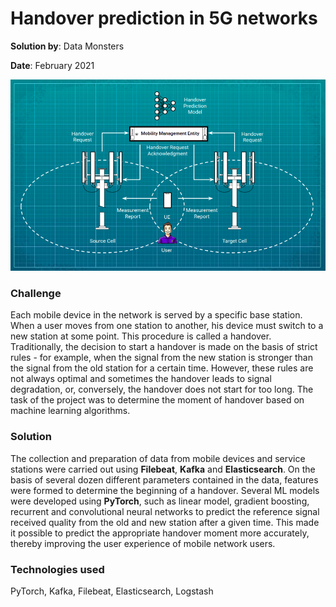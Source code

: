 # Handover prediction in 5G networks

**Solution by**: Data Monsters

**Date**: February 2021

![Scheme](https://github.com/ml-patterns/ml-patterns/blob/main/library/images/img_5g.png)

### Challenge

Each mobile device in the network is served by a specific base station. When a user moves from one station to another, his device must switch to a new station at some point. This procedure is called a handover. Traditionally, the decision to start a handover is made on the basis of strict rules - for example, when the signal from the new station is stronger than the signal from the old station for a certain time. However, these rules are not always optimal and sometimes the handover leads to signal degradation, or, conversely, the handover does not start for too long. The task of the project was to determine the moment of handover based on machine learning algorithms.

### Solution

The collection and preparation of data from mobile devices and service stations were carried out using **Filebeat**, **Kafka** and **Elasticsearch**. On the basis of several dozen different parameters contained in the data, features were formed to determine the beginning of a handover. Several ML models were developed using **PyTorch**, such as linear model, gradient boosting, recurrent and convolutional neural networks to predict the reference signal received quality from the old and new station after a given time. This made it possible to predict the appropriate handover moment more accurately, thereby improving the user experience of mobile network users.

### Technologies used

PyTorch, Kafka, Filebeat, Elasticsearch, Logstash 
